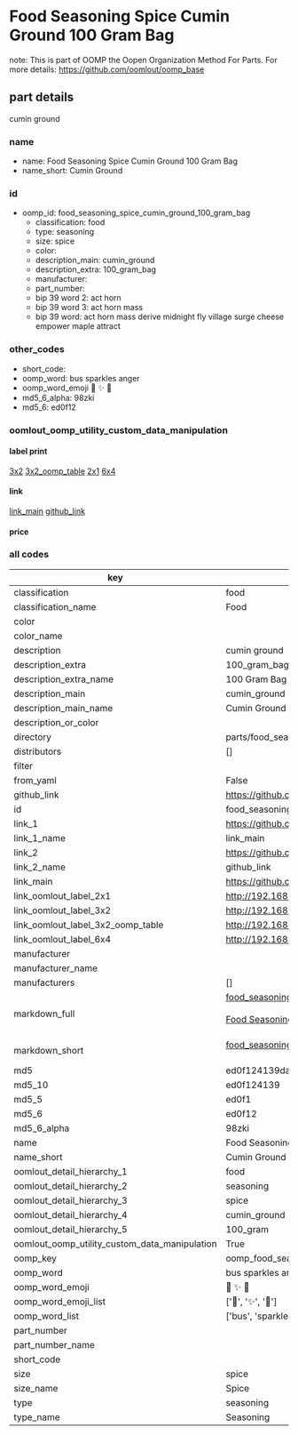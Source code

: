 # Food Seasoning Spice Cumin Ground 100 Gram Bag  

note: This is part of OOMP the Oopen Organization Method For Parts. For more details: https://github.com/oomlout/oomp_base

##  part details



cumin ground

### name
* name: Food Seasoning Spice Cumin Ground 100 Gram Bag
* name_short: Cumin Ground
### id
* oomp_id: food_seasoning_spice_cumin_ground_100_gram_bag
  * classification: food
  * type: seasoning
  * size: spice
  * color: 
  * description_main: cumin_ground
  * description_extra: 100_gram_bag
  * manufacturer: 
  * part_number: 
  * bip 39 word 2: act horn
  * bip 39 word 3: act horn mass
  * bip 39 word: act horn mass derive midnight fly village surge cheese empower maple attract

### other_codes
* short_code: 
* oomp_word: bus sparkles anger
* oomp_word_emoji :bus: :sparkles: :anger:
* md5_6_alpha: 98zki
* md5_6: ed0f12






### oomlout_oomp_utility_custom_data_manipulation
#### label print
[3x2](http://192.168.1.245:1112/?label=oomp%2098zki)
[3x2_oomp_table](http://192.168.1.107:1112/?label=oomp%2098zki)
[2x1](http://192.168.1.242:1112/?label=oomp%2098zki)
[6x4](http://192.168.1.55:1112/?label=oomp%2098zki)    

#### link

[link_main](https://github.com/oomlout/oomlout_oomp_current_version_messy/tree/main/parts/food_seasoning_spice_cumin_ground_100_gram_bag) [github_link](https://github.com/oomlout/oomlout_oomp_part_src/tree/main/parts/food_seasoning_spice_cumin_ground_100_gram_bag)                             

#### price







### all codes 
| key | value |  
| --- | --- |  
| classification | food |  
| classification_name | Food |  
| color |  |  
| color_name |  |  
| description | cumin ground |  
| description_extra | 100_gram_bag |  
| description_extra_name | 100 Gram Bag |  
| description_main | cumin_ground |  
| description_main_name | Cumin Ground |  
| description_or_color |   |  
| directory | parts/food_seasoning_spice_cumin_ground_100_gram_bag |  
| distributors | [] |  
| filter |  |  
| from_yaml | False |  
| github_link | https://github.com/oomlout/oomlout_oomp_part_src/tree/main/parts/food_seasoning_spice_cumin_ground_100_gram_bag |  
| id | food_seasoning_spice_cumin_ground_100_gram_bag |  
| link_1 | https://github.com/oomlout/oomlout_oomp_current_version_messy/tree/main/parts/food_seasoning_spice_cumin_ground_100_gram_bag |  
| link_1_name | link_main |  
| link_2 | https://github.com/oomlout/oomlout_oomp_part_src/tree/main/parts/food_seasoning_spice_cumin_ground_100_gram_bag |  
| link_2_name | github_link |  
| link_main | https://github.com/oomlout/oomlout_oomp_current_version_messy/tree/main/parts/food_seasoning_spice_cumin_ground_100_gram_bag |  
| link_oomlout_label_2x1 | http://192.168.1.242:1112/?label=oomp%2098zki |  
| link_oomlout_label_3x2 | http://192.168.1.245:1112/?label=oomp%2098zki |  
| link_oomlout_label_3x2_oomp_table | http://192.168.1.107:1112/?label=oomp%2098zki |  
| link_oomlout_label_6x4 | http://192.168.1.55:1112/?label=oomp%2098zki |  
| manufacturer |  |  
| manufacturer_name |  |  
| manufacturers | [] |  
| markdown_full | [food_seasoning_spice_cumin_ground_100_gram_bag](https://github.com/oomlout/oomlout_oomp_current_version_messy/tree/main/parts/food_seasoning_spice_cumin_ground_100_gram_bag)<br>[](https://github.com/oomlout/oomlout_oomp_current_version_messy/tree/main/parts/food_seasoning_spice_cumin_ground_100_gram_bag)<br>[Food Seasoning Spice Cumin Ground 100 Gram Bag](https://github.com/oomlout/oomlout_oomp_current_version_messy/tree/main/parts/food_seasoning_spice_cumin_ground_100_gram_bag)<br><br> |  
| markdown_short | [food_seasoning_spice_cumin_ground_100_gram_bag](https://github.com/oomlout/oomlout_oomp_current_version_messy/tree/main/parts/food_seasoning_spice_cumin_ground_100_gram_bag)<br><br> |  
| md5 | ed0f124139da5e8167c633b7111b6013 |  
| md5_10 | ed0f124139 |  
| md5_5 | ed0f1 |  
| md5_6 | ed0f12 |  
| md5_6_alpha | 98zki |  
| name | Food Seasoning Spice Cumin Ground 100 Gram Bag |  
| name_short | Cumin Ground |  
| oomlout_detail_hierarchy_1 | food |  
| oomlout_detail_hierarchy_2 | seasoning |  
| oomlout_detail_hierarchy_3 | spice |  
| oomlout_detail_hierarchy_4 | cumin_ground |  
| oomlout_detail_hierarchy_5 | 100_gram |  
| oomlout_oomp_utility_custom_data_manipulation | True |  
| oomp_key | oomp_food_seasoning_spice_cumin_ground_100_gram_bag |  
| oomp_word | bus sparkles anger |  
| oomp_word_emoji | :bus: :sparkles: :anger: |  
| oomp_word_emoji_list | [':bus:', ':sparkles:', ':anger:'] |  
| oomp_word_list | ['bus', 'sparkles', 'anger'] |  
| part_number |  |  
| part_number_name |  |  
| short_code |  |  
| size | spice |  
| size_name | Spice |  
| type | seasoning |  
| type_name | Seasoning |  
